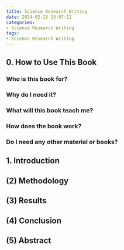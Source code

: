 ```yaml
---
title: Science Research Writing
date: 2024-02-15 13:07:12
categories: 
- Science Research Writing
tags: 
- Science Research Writing
---
```

## 0. How to Use This Book
### Who is this book for?

### Why do I need it?
### What will this book teach me?
### How does the book work?
### Do I need any other material or books?
## 1. Introduction

## (2) Methodology

## (3) Results

## (4) Conclusion

## (5) Abstract